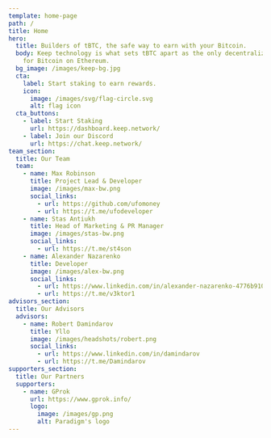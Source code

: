 ```yaml
---
template: home-page
path: /
title: Home
hero:
  title: Builders of tBTC, the safe way to earn with your Bitcoin.
  body: Keep technology is what sets tBTC apart as the only decentralized solution
    for Bitcoin on Ethereum.
  bg_image: /images/keep-bg.jpg
  cta:
    label: Start staking to earn rewards.
    icon:
      image: /images/svg/flag-circle.svg
      alt: flag icon
  cta_buttons:
    - label: Start Staking
      url: https://dashboard.keep.network/
    - label: Join our Discord
      url: https://chat.keep.network/
team_section:
  title: Our Team
  team:
    - name: Max Robinson
      title: Project Lead & Developer
      image: /images/max-bw.png
      social_links:
        - url: https://github.com/ufomoney
        - url: https://t.me/ufodeveloper
    - name: Stas Antiukh
      title: Head of Marketing & PR Manager
      image: /images/stas-bw.png
      social_links:
        - url: https://t.me/st4son
    - name: Alexander Nazarenko
      title: Developer
      image: /images/alex-bw.png
      social_links:
        - url: https://www.linkedin.com/in/alexander-nazarenko-4776b9102
        - url: https://t.me/v3ktor1
advisors_section:
  title: Our Advisors
  advisors:
    - name: Robert Damindarov
      title: Yllo
      image: /images/headshots/robert.png
      social_links:
        - url: https://www.linkedin.com/in/damindarov
        - url: https://t.me/Damindarov
supporters_section:
  title: Our Partners
  supporters:
    - name: GProk
      url: https://www.gprok.info/
      logo:
        image: /images/gp.png
        alt: Paradigm's logo
---
```


